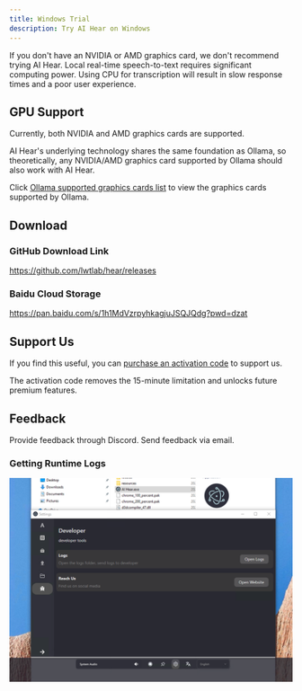 ```yaml
---
title: Windows Trial
description: Try AI Hear on Windows
---
```


If you don't have an NVIDIA or AMD graphics card, we don't recommend trying AI Hear. Local real-time speech-to-text requires significant computing power. Using CPU for transcription will result in slow response times and a poor user experience.

## GPU Support

Currently, both NVIDIA and AMD graphics cards are supported.

AI Hear's underlying technology shares the same foundation as Ollama, so theoretically, any NVIDIA/AMD graphics card supported by Ollama should also work with AI Hear.

Click [Ollama supported graphics cards list](https://github.com/ollama/ollama/blob/main/docs/gpu.md) to view the graphics cards supported by Ollama.

## Download

### GitHub Download Link

https://github.com/lwtlab/hear/releases

### Baidu Cloud Storage

https://pan.baidu.com/s/1h1MdVzrpyhkagjuJSQJQdg?pwd=dzat

## Support Us

If you find this useful, you can [purchase an activation code](https://checkout.thucydides.net/purchase/AIHear) to support us.

The activation code removes the 15-minute limitation and unlocks future premium features.

## Feedback

Provide feedback through Discord.
Send feedback via email.

### Getting Runtime Logs

![image-20240823113252734](./assets/image-20240823113252734.png)
